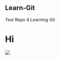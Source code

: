 ## Learn-Git
Test Repo 4 Learning Git
# Hi

![](https://www.apple.com/newsroom/images/product/mac/standard/Apple_MacBook-Pro_14-16-inch_10182021_big.jpg.large.jpg)

